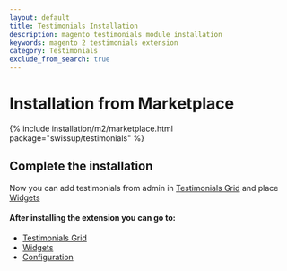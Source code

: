 ```yaml
---
layout: default
title: Testimonials Installation
description: magento testimonials module installation
keywords: magento 2 testimonials extension
category: Testimonials
exclude_from_search: true
---
```


# Installation from Marketplace

{% include installation/m2/marketplace.html package="swissup/testimonials" %}

## Complete the installation

Now you can add testimonials from admin in [Testimonials Grid][testimonials_grid] and place [Widgets][widgets]

#### After installing the extension you can go to:

* [Testimonials Grid][testimonials_grid]
* [Widgets][widgets]
* [Configuration][configuration]

[testimonials_grid]: /m2/extensions/testimonials/admin-interfaces/#testimonials-grid
[widgets]: /m2/extensions/testimonials/widgets
[configuration]: /m2/extensions/testimonials/configuration
